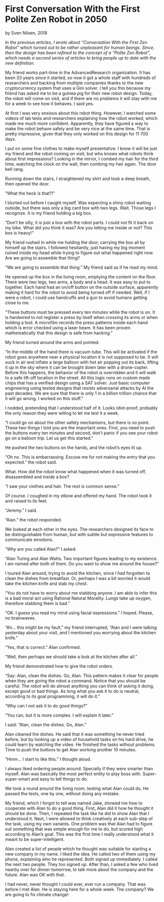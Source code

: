 # First Conversation With the First Polite Zen Robot in 2050
by Sven Nilsen, 2018

*In the previous articles, I wrote about “Conversation With the First Zen Robot” which turned out to be rather unpleasant for human beings. Since, then the design has been refined to the concept of a “Polite Zen Robot”, which needs a second series of articles to bring people up to date with the new definition.*

My friend works part-time in the AdvancedResearch organization. It has been 33 years since it started, so now it got a whole staff with hundreds of researchers and backing from multiple companies thanks to the new cryptocurrency system that uses a Gini solver. I tell you this because my friend has asked me to be a guinea pig for their new robot design. Today, the robot will come on visit, and if there are no problems it will stay with me for a week to see how it behaves. I said yes.

At first I was very anxious about this robot thing. However, I watched some videos of lab tests and researchers explaining how the robot worked, which made me much more confident. Apparently, they have figured a way to make the robot behave safely and be very nice at the same time. That is pretty impressive, given that they only worked on this design for 11 700 days.

I put on some fine clothes to make myself presentative. I know it will be just my friend and the robot coming on visit, but who knows what robots think about first impressions? Looking in the mirror, I combed my hair for the third time, watching the clock on the wall, then combing my hair again.
The door bell rang.

Running down the stairs, I straightened my shirt and took a deep breath, then opened the door.

“What the heck is that?!”

I blurted out before I caught myself. Was expecting a shiny robot waiting outside, but there was only a big card box with two legs. Wait. Those legs I recognize. It is my friend holding a big box.

“Don’t be silly, it is just a box with the robot parts. I could not fit it back on my bike. What did you think it was? Are you letting me inside or not? This box is heavy!”

My friend rushed in while me holding the door, carrying the box all by himself up the stairs. I followed hesitantly, just having my big moment ruined inside my head while trying to figure out what happened right now. Are we going to assemble that thing?

“We are going to assemble that thing.” My friend said as if he read my mind.

He opened up the box in the living room, emptying the content on the floor. There were two legs, two arms, a body and a head. It was easy to put to together. Each hand had an on/off button on the outside surface, apparently making it hard for the robot to avoid being turned off if needed. Well, if I were a robot, I could use handcuffs and a gun to avoid humans getting close to me.

“These buttons must be pressed every ten minutes while the robot is on. It is hardwired to not register a press by itself when crossing its arms or when holding a tool. A microfilm records the press patterns inside each hand which is error checked using a laser beam. It has been proven mathematically that this design is safe from hacking.”

My friend turned around the arms and pointed.

“In the middle of the hand there is vacuum tube. This will be activated if the robot goes anywhere near a physical location it is not supposed to be. It will suck in air and inflate a large balloon with hot air popping out its back, lifting it up in the sky where it can be brought down later with a drone-copter. Before this happens, the behavior of the robot is overridden and it will walk to a safe lift-off location in the street. All this logic runs on custom made chips that has a verified design using a SAT solver. Just basic computer engineering using tested designs that resists adversarial attacks by AI the past decades. We are sure that there is only 1 in a billion trillion chance that it will go wrong. I worked on this stuff.”

I nodded, pretending that I understood half of it. Looks idiot-proof, probably the only reason they were willing to let me test it a week.

“I could go on about the other safety mechanisms, but there is no point. These two things I told you are the important ones. First, you need to push the buttons every ten minutes and second, don’t panic if you see your robot go on a balloon trip. Let us get this started.”

He pushed the two buttons on the hands, and the robot’s eyes lit up.

“Oh no. This is embarrassing. Excuse me for not making the entry that you expected.” the robot said.

What. How did the robot know what happened when it was turned off, disassembled and inside a box?

“I saw your clothes and hair. The rest is common sense.”

Of course. I coughed in my elbow and offered my hand. The robot took it and raised to its feet.

“Jeremy.” I said.

“Alan.” the robot responded.

We looked at each other in the eyes. The researchers designed its face to be distinguishable from human, but with subtle but expressive features to communicate emotions.

“Why are you called Alan?” I asked.

“Alan Turing and Alan Watts. Two important figures leading to my existence. I am named after both of them. Do you want to show me around the house?”

I toured Alan around, trying to avoid the kitchen, since I had forgotten to clean the dishes from breakfast. Or, perhaps I was a bit worried it would take the kitchen knife and stab my chest.

“You do not have to worry about me stabbing anyone. I am able to infer this is a bad moral act using Rational Natural Morality. Lungs take up oxygen, therefore stabbing them is bad.”

“OK. I guess you read my mind using facial expressions.” I hoped. Please, no brainwaves.

“Ah... this might be my fault,” my friend interrupted, “Alan and I were talking yesterday about your visit, and I mentioned you worrying about the kitchen knife.”

“Yes, that is correct.” Alan confirmed.

“Well, then perhaps we should take a look at the kitchen after all.”

My friend demonstrated how to give the robot orders.

“Say: Alan, clean the dishes. Go, Alan. This pattern makes it clear for people when they are giving the robot a command. Notice that you should be careful. The robot will do almost anything you can think of asking it doing, except good or bad things. As long what you ask it to do is neutral, according to its goal programming, it will do it.”

“Why can I not ask it to do good things?”

“You can, but it is more complex. I will explain it later.”

I said: “Alan, clean the dishes. Go, Alan.”

Alan cleaned the dishes. He said that it was something he never tried before, but by looking up a video of household tasks on his hard drive, he could learn by watching the video. He finished the tasks without problems. Time to push the buttons to get Alan working another 10 minutes.

“Hmm... I start to like this.” I thought aloud.

I always liked ordering people around. Specially if they were smarter than myself. Alan was basically the most perfect entity to play boss with. Super-super-smart and easy to tell things to do.

We took a round around the living room, testing what Alan could do. He passed the tests, one by one, without doing any mistake.

My friend, which I forgot to tell was named Jake, showed me how to cooperate with Alan to do a good thing. First, Alan did it how he thought it should be done. Then, I repeated the task like he did to show Alan that I understood it. Next, I were allowed to think creatively at each sub-step of the task, using my own variants. One problem was that Alan had to figure out something that was simple enough for me to do, but scored high according to Alan’s goal. This was the first time I really understood what it meant to be super-intelligent.

Alan created a list of people which he thought was suitable for starting a new company in my name. I liked the idea. He called two of them using my phone, explaining who he represented. Both signed up immediately. I called the next two people. They too signed up. After than, I asked a few who lived nearby over for dinner tomorrow, to talk more about the company and the future. Alan was OK with that.

I had never, never thought I could ever, ever run a company. That was before I met Alan. He is staying here for a whole week. The company? We are going to fix climate change!

